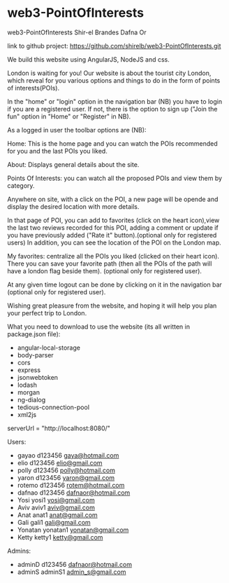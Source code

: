 # web3-PointOfInterests
web3-PointOfInterests
Shir-el Brandes
Dafna Or

link to github project: https://github.com/shirelb/web3-PointOfInterests.git

We build this website using AngularJS, NodeJS and css.

London is waiting for you!
Our website is about the tourist city London, which reveal for you various options and things to do in the form of points of interests(POIs).

In the "home" or "login" option in the navigation bar (NB) you have to login if you are a registered user. 
If not, there is the option to sign up ("Join the fun" option in "Home" or "Register" in NB).

As a logged in user the toolbar options are (NB):

Home: This is the home page and you can watch the POIs recommended for you and the last POIs you liked.

About: Displays general details about the site.

Points Of Interests: you can watch all the proposed POIs and view them by category.

Anywhere on site, with a click on the POI, a new page will be opende and display the desired location with more details.

In that page of POI, you can add to favorites (click on the heart icon),view the last two reviews recorded for this POI, adding a comment or update if you have previously added ("Rate it" button).(optional only for registered users)
In addition, you can see the location of the POI on the London map.

My favorites: centralize all the POIs you liked (clicked on their heart icon). There you can save your favorite path (then all the POIs of the path will have a london flag beside them). (optional only for registered user).

At any given time logout can be done by clicking on it in the navigation bar (optional only for registered user).


Wishing great pleasure from the website,
and hoping it will help you plan your perfect trip to London.

What you need to download to use the website (its all written in package.json file):
 - angular-local-storage <br>
 - body-parser <br>
 - cors <br>
 - express <br>
 - jsonwebtoken <br>
 - lodash <br>
 - morgan <br>
 - ng-dialog <br>
 - tedious-connection-pool <br>
 - xml2js <br>
 
serverUrl = "http://localhost:8080/"

Users:
-   gayao       d123456	    gaya@hotmail.com
-   elio        d123456	    elio@gmail.com
-   polly       d123456	    polly@hotmail.com
-   yaron       d123456	    yaron@gmail.com
-   rotemo      d123456	    rotem@hotmail.com
-   dafnao      d123456	    dafnaor@hotmail.com
-   Yosi        yosi1	    yosi@gmail.com
-   Aviv        aviv1	    aviv@gmail.com
-   Anat        anat1	    anat@gmail.com
-   Gali        gali1	    gali@gmail.com
-   Yonatan     yonatan1	yonatan@gmail.com
-   Ketty       ketty1	    ketty@gmail.com

Admins:
-   adminD      d123456	    dafnaor@hotmail.com
-   adminS      adminS1	    admin_s@gmail.com